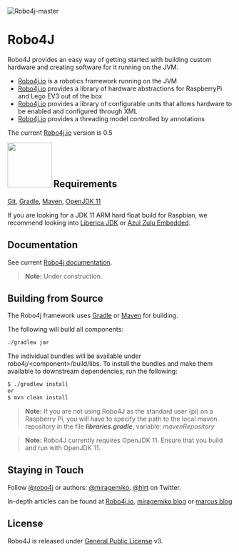 ![Robo4j-master](https://github.com/Robo4j/robo4j/actions/workflows/robo4j-build-actions.yml/badge.svg?branch=master)

# Robo4J
Robo4J provides an easy way of getting started with building custom hardware and creating software for it running on the JVM.

* [Robo4j.io][] is a robotics framework running on the JVM
* [Robo4j.io][] provides a library of hardware abstractions for RaspberryPi and Lego EV3 out of the box
* [Robo4j.io][] provides a library of configurable units that allows hardware to be enabled and configured through XML
* [Robo4j.io][] provides a threading model controlled by annotations

The current [Robo4j.io][] version is 0.5

<a href="https://foojay.io/today/works-with-openjdk"><img align="left" src="https://github.com/foojayio/badges/raw/main/works_with_openjdk/Works-with-OpenJDK.png" width="100"></a>
<br><br><br>

## Requirements
[Git][], [Gradle][], [Maven][], [OpenJDK 11][]

If you are looking for a JDK 11 ARM hard float build for Raspbian, we recommend looking into [Liberica JDK][] or [Azul Zulu Embedded][].

## Documentation
See current [Robo4j documentation][].
> **Note:** Under construction.

## Building from Source
The Robo4j framework uses [Gradle][] or [Maven][] for building.

The following will build all components:

```bash
./gradlew jar
```
The individual bundles will be available under robo4j/&lt;component&gt;/build/libs.
To install the bundles and make them available to downstream dependencies, run the following:

```bash
$ ./gradlew install
or
$ mvn clean install
```

> **Note:** If you are not using Robo4J as the standard user (pi) on a Raspberry Pi, you will have to specify the path to the local maven repository in the file _**libraries.gradle**_, variable: _mavenRepository_

> **Note:** Robo4J currently requires OpenJDK 11. Ensure that you build and run with OpenJDK 11.

## Staying in Touch
Follow [@robo4j][] or authors: [@miragemiko][], [@hirt][] on Twitter. 

In-depth articles can be found at [Robo4j.io][], [miragemiko blog][] or [marcus blog][]

## License
Robo4J is released under [General Public License][] v3.

[Robo4j.io]: https://www.robo4j.io
[miragemiko blog]: https://www.miroslavkopecky.com
[marcus blog]: https://hirt.se/blog/
[General Public License]: https://www.gnu.org/licenses/gpl-3.0-standalone.html
[@robo4j]: https://twitter.com/robo4j
[@miragemiko]: https://twitter.com/miragemiko
[@hirt]: https://twitter.com/hirt
[Gradle]: https://gradle.org
[Maven]: https://maven.apache.org/
[OpenJDK 11]: https://openjdk.java.net/projects/jdk/11/
[Git]: https://git-scm.com/
[Gradle]: https://gradle.org/
[Robo4j documentation]: https://www.robo4j.io/p/documentation.html
[Liberica JDK]: https://www.bell-sw.com/java.html
[Azul Zulu Embedded]: https://www.azul.com/downloads/zulu-embedded/

